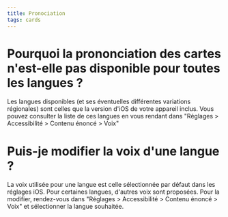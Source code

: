 ```yaml
---
title: Pronociation
tags: cards
---
```


# Pourquoi la prononciation des cartes n'est-elle pas disponible pour toutes les langues ?

Les langues disponibles (et ses éventuelles différentes variations régionales) sont celles que la version d'iOS de votre appareil inclus. Vous pouvez consulter la liste de ces langues en vous rendant dans "Réglages > Accessibilité > Contenu énoncé > Voix"

# Puis-je modifier la voix d'une langue ?

La voix utilisée pour une langue est celle sélectionnée par défaut dans les réglages iOS. Pour certaines langues, d'autres voix sont proposées. Pour la modifier, rendez-vous dans "Réglages > Accessibilité > Contenu énoncé > Voix" et sélectionner la langue souhaitée.
 
